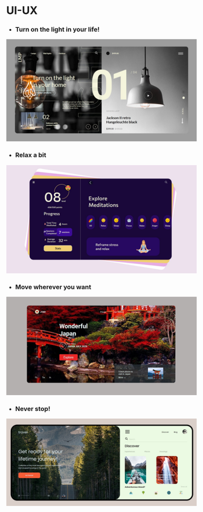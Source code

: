# **UI-UX**

+ ### Turn on the light in your life!

![Turn on the light in your life!](screenshots/lamp.jpg)

+  ### Relax a bit

![Relax a bit](screenshots/meditation.jpg)

+  ### Move wherever you want

![Move wherever you want](screenshots/japan.jpg)

+  ### Never stop!

![Never stop!](screenshots/travel.jpg)
